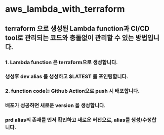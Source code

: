 # aws_lambda_with_terraform
## terraform 으로 생성된 Lambda function과 CI/CD tool로 관리되는 코드와 충돌없이 관리할 수 있는 방법입니다.
### 1. Lambda function 은 terraform으로 생성합니다.
###   생성후 dev alias 를 생성하고 $LATEST 를 포인팅합니다.
### 2. function code는 Github Action으로 push 시 배포합니다.
###   배포가 성공하면 새로운 version 을 생성합니다.
###   prd alias의 존재를 먼저 확인하고 새로운 버전으로, alias를 생성/수정합니다.
